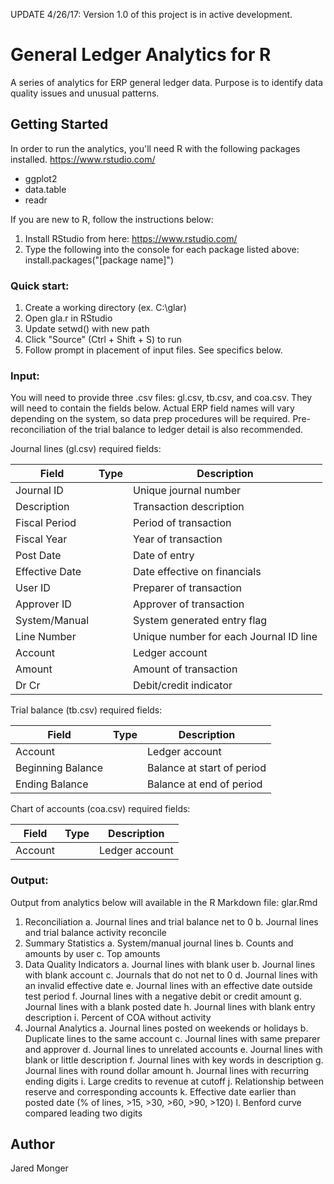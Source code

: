 UPDATE 4/26/17: Version 1.0 of this project is in active development.


# General Ledger Analytics for R

A series of analytics for ERP general ledger data. Purpose is to identify data quality issues and unusual patterns.


## Getting Started

In order to run the analytics, you'll need R with the following packages installed. https://www.rstudio.com/
- ggplot2
- data.table
- readr

If you are new to R, follow the instructions below:
 1. Install RStudio from here: https://www.rstudio.com/
 2. Type the following into the console for each package listed above: install.packages("[package name]")

	 
### Quick start:

 1. Create a working directory (ex. C:\glar)
 2. Open gla.r in RStudio
 3. Update setwd() with new path
 4. Click "Source" (Ctrl + Shift + S) to run
 5. Follow prompt in placement of input files. See specifics below.


### Input:

You will need to provide three .csv files: gl.csv, tb.csv, and coa.csv. They will need to contain the fields below. 
Actual ERP field names will vary depending on the system, so data prep procedures will be required.
Pre-reconciliation of the trial balance to ledger detail is also recommended.

Journal lines (gl.csv) required fields:

Field          | Type   | Description
-------------- | ------ | ---------------------------------------
Journal ID     | <chr>  | Unique journal number
Description    | <chr> 	| Transaction description
Fiscal Period  | <chr>  | Period of transaction	
Fiscal Year    | <chr>  | Year of transaction
Post Date      | <date> | Date of entry
Effective Date | <date> | Date effective on financials
User ID        | <chr>  | Preparer of transaction
Approver ID    | <chr>  | Approver of transaction
System/Manual  | <chr>  | System generated entry flag
Line Number    | <chr>  | Unique number for each Journal ID line
Account        | <chr>  | Ledger account
Amount         | <num>  | Amount of transaction
Dr Cr          | <chr>  | Debit/credit indicator

Trial balance (tb.csv) required fields:

Field             | Type   | Description
----------------- | ------ | -------------------
Account           | <chr>  | Ledger account
Beginning Balance | <num>  | Balance at start of period
Ending Balance    | <num>  | Balance at end of period
		
Chart of accounts (coa.csv) required fields:

Field             | Type   | Description
----------------- | ------ | -------------------
Account           | <chr>  | Ledger account


### Output:

Output from analytics below will available in the R Markdown file: glar.Rmd

1. Reconciliation
	 a. Journal lines and trial balance net to 0
	 b. Journal lines and trial balance activity reconcile
2. Summary Statistics
	 a. System/manual journal lines
	 b. Counts and amounts by user
	 c. Top amounts
3. Data Quality Indicators
	 a. Journal lines with blank user
	 b. Journal lines with blank account
	 c. Journals that do not net to 0 
	 d. Journal lines with an invalid effective date
	 e. Journal lines with an effective date outside test period
	 f. Journal lines with a negative debit or credit amount
	 g. Journal lines with a blank posted date
	 h. Journal lines with blank entry description
	 i. Percent of COA without activity
4. Journal Analytics
	 a. Journal lines posted on weekends or holidays
	 b. Duplicate lines to the same account
	 c. Journal lines with same preparer and approver
	 d. Journal lines to unrelated accounts
	 e. Journal lines with blank or little description
	 f. Journal lines with key words in description
	 g. Journal lines with round dollar amount
	 h. Journal lines with recurring ending digits
	 i. Large credits to revenue at cutoff
	 j. Relationship between reserve and corresponding accounts
	 k. Effective date earlier than posted date (% of lines, >15, >30, >60, >90, >120)
	 l. Benford curve compared leading two digits  


## Author

Jared Monger